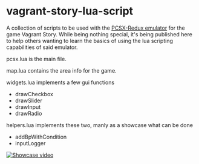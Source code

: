 # vagrant-story-lua-script
A collection of scripts to be used with the [PCSX-Redux emulator](https://pcsx-redux.consoledev.net/) for the game Vagrant Story. While being nothing special, it's being published here to help others wanting to learn the basics of using the lua scripting capabilities of said emulator.

pcsx.lua is the main file.

map.lua contains the area info for the game.

widgets.lua implements a few gui functions
* drawCheckbox
* drawSlider
* drawInput
* drawRadio

helpers.lua implements these two, manly as a showcase what can be done
* addBpWithCondition
* inputLogger

[![Showcase video](http://i3.ytimg.com/vi/Wyxv00NZJdc/hqdefault.jpg)](https://youtu.be/Wyxv00NZJdc)

